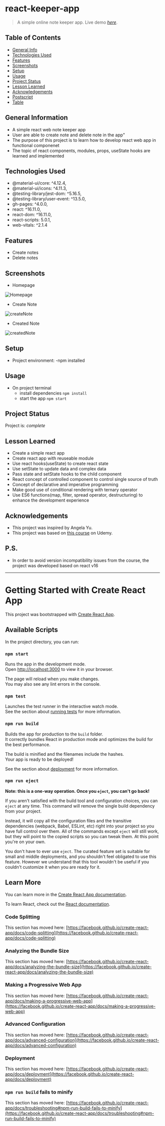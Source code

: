 # react-keeper-app
> A simple online note keeper app. 
> Live demo [_here_](https://keith-liew.github.io/react-keeper-app/). 


## Table of Contents
* [General Info](#general-information)
* [Technologies Used](#technologies-used)
* [Features](#features)
* [Screenshots](#screenshots)
* [Setup](#setup)
* [Usage](#usage)
* [Project Status](#project-status)
* [Lesson Learned](#lesson-learned)
* [Acknowledgements](#acknowledgements)
* [Postscript](#p.s.)
* [Table](#table)


## General Information
- A simple react web note keeper app
- User are able to create note and delete note in the app"
- The purpose of this project is to learn how to develop react web app in functional componenet
- The topic of react components, modules, props, useState hooks are learned and implemented


## Technologies Used
- @material-ui/core: ^4.12.4,
- @material-ui/icons: ^4.11.3,
- @testing-library/jest-dom: ^5.16.5,
- @testing-library/user-event: ^13.5.0,
- gh-pages: ^4.0.0,
- react: ^16.11.0,
- react-dom: ^16.11.0,
- react-scripts: 5.0.1,
- web-vitals: ^2.1.4


## Features
- Create notes
- Delete notes


## Screenshots
- Homepage

![Homepage](/public/images/homepage.PNG)

- Create Note

![createNote](/public/images/createNote.PNG)

- Created Note

![createdNote](/public/images/createdNote.PNG)


## Setup
- Project environment:
    -npm installed 


## Usage
- On project terminal
    - install dependencies `npm install`
    - start the app `npm start`


## Project Status
Project is: _complete_


## Lesson Learned
- Create a simple react app
- Create react app with reuseable module
- Use react hooks(useState) to create react state
- Use setState to update data and complex data
- Pass state and setState hooks to the child component
- React concept of controlled component to control single source of truth
- Concept of declarative and imperative programming
- Make good use of conditional rendering with ternary operator
- Use ES6 functions(map, filter, spread operator, destructuring) to enhance the development experience


## Acknowledgements
- This project was inspired by Angela Yu.
- This project was based on [this course](https://www.udemy.com/course/the-complete-web-development-bootcamp/) on Udemy.

## P.S.
- In order to avoid version incompatibility issues from the course, the project was developed based on react v16


---
# Getting Started with Create React App

This project was bootstrapped with [Create React App](https://github.com/facebook/create-react-app).

## Available Scripts

In the project directory, you can run:

### `npm start`

Runs the app in the development mode.\
Open [http://localhost:3000](http://localhost:3000) to view it in your browser.

The page will reload when you make changes.\
You may also see any lint errors in the console.

### `npm test`

Launches the test runner in the interactive watch mode.\
See the section about [running tests](https://facebook.github.io/create-react-app/docs/running-tests) for more information.

### `npm run build`

Builds the app for production to the `build` folder.\
It correctly bundles React in production mode and optimizes the build for the best performance.

The build is minified and the filenames include the hashes.\
Your app is ready to be deployed!

See the section about [deployment](https://facebook.github.io/create-react-app/docs/deployment) for more information.

### `npm run eject`

**Note: this is a one-way operation. Once you `eject`, you can't go back!**

If you aren't satisfied with the build tool and configuration choices, you can `eject` at any time. This command will remove the single build dependency from your project.

Instead, it will copy all the configuration files and the transitive dependencies (webpack, Babel, ESLint, etc) right into your project so you have full control over them. All of the commands except `eject` will still work, but they will point to the copied scripts so you can tweak them. At this point you're on your own.

You don't have to ever use `eject`. The curated feature set is suitable for small and middle deployments, and you shouldn't feel obligated to use this feature. However we understand that this tool wouldn't be useful if you couldn't customize it when you are ready for it.

## Learn More

You can learn more in the [Create React App documentation](https://facebook.github.io/create-react-app/docs/getting-started).

To learn React, check out the [React documentation](https://reactjs.org/).

### Code Splitting

This section has moved here: [https://facebook.github.io/create-react-app/docs/code-splitting](https://facebook.github.io/create-react-app/docs/code-splitting)

### Analyzing the Bundle Size

This section has moved here: [https://facebook.github.io/create-react-app/docs/analyzing-the-bundle-size](https://facebook.github.io/create-react-app/docs/analyzing-the-bundle-size)

### Making a Progressive Web App

This section has moved here: [https://facebook.github.io/create-react-app/docs/making-a-progressive-web-app](https://facebook.github.io/create-react-app/docs/making-a-progressive-web-app)

### Advanced Configuration

This section has moved here: [https://facebook.github.io/create-react-app/docs/advanced-configuration](https://facebook.github.io/create-react-app/docs/advanced-configuration)

### Deployment

This section has moved here: [https://facebook.github.io/create-react-app/docs/deployment](https://facebook.github.io/create-react-app/docs/deployment)

### `npm run build` fails to minify

This section has moved here: [https://facebook.github.io/create-react-app/docs/troubleshooting#npm-run-build-fails-to-minify](https://facebook.github.io/create-react-app/docs/troubleshooting#npm-run-build-fails-to-minify)
